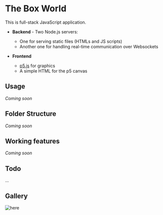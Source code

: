 # The Box World

This is full-stack JavaScript application.

* **Backend** - Two Node.js servers: 
  * One for serving static files (HTMLs and JS scripts)
  * Another one for handling real-time communication over Websockets

* **Frontend**
  * [p5.js](https://p5js.org/) for graphics
  * A simple HTML for the p5 canvas

## Usage

_Coming soon_

## Folder Structure

_Coming soon_

## Working features

_Coming soon_

## Todo

...

## Gallery

![here](https://media.discordapp.net/attachments/760252264723644426/831382969770967110/unknown.png?width=650&height=550)
